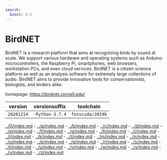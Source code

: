 ```yaml
---
search:
  boost: 0.5
---
```

# BirdNET

BirdNET is a research platform that aims at recognizing birds by sound at scale. We support various hardware and operating systems such as Arduino microcontrollers, the Raspberry Pi,  smartphones, web browsers, workstation PCs, and even cloud services. BirdNET is a citizen science  platform as well as an analysis software for extremely large collections of audio. BirdNET aims to provide innovative tools for conservationists, biologists, and birders alike.

*homepage*: <https://birdnet.cornell.edu/>

version | versionsuffix | toolchain
--------|---------------|----------
``20201214`` | ``-Python-3.7.4`` | ``fosscuda/2019b``

[../0/index.md](0) - [../a/index.md](a) - [../b/index.md](b) - [../c/index.md](c) - [../d/index.md](d) - [../e/index.md](e) - [../f/index.md](f) - [../g/index.md](g) - [../h/index.md](h) - [../i/index.md](i) - [../j/index.md](j) - [../k/index.md](k) - [../l/index.md](l) - [../m/index.md](m) - [../n/index.md](n) - [../o/index.md](o) - [../p/index.md](p) - [../q/index.md](q) - [../r/index.md](r) - [../s/index.md](s) - [../t/index.md](t) - [../u/index.md](u) - [../v/index.md](v) - [../w/index.md](w) - [../x/index.md](x) - [../y/index.md](y) - [../z/index.md](z)

